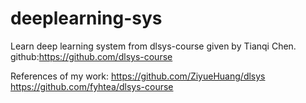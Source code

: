 # deeplearning-sys
Learn deep learning system from dlsys-course given by Tianqi Chen. 
github:https://github.com/dlsys-course

References of my work: 
https://github.com/ZiyueHuang/dlsys
https://github.com/fyhtea/dlsys-course
